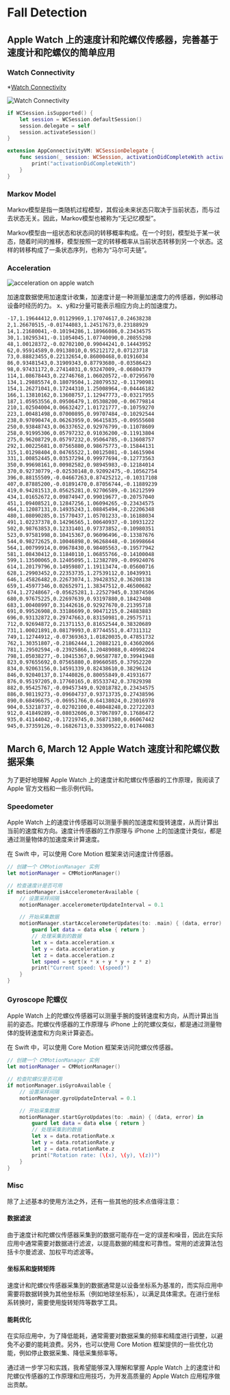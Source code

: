 <!--
 * @Author: Frank Chu
 * @Date: 2023-03-12 22:55:42
 * @LastEditors: Frank Chu
 * @LastEditTime: 2023-03-26 19:59:34
 * @FilePath: /FallDetection/README.md
 * @Description: 
 * 
 * Copyright (c) 2023 by ${git_name}, All Rights Reserved. 
-->
# Fall Detection

## Apple Watch 上的速度计和陀螺仪传感器，完善基于速度计和陀螺仪的简单应用

### Watch Connectivity

*[Watch Connectivity](https://zenn.dev/naoya_maeda/articles/d63504a860c36c)

![Watch Connectivity](./resource/WatchConnectivity.png)

```swift
if WCSession.isSupported() {
    let session = WCSession.defaultSession()
    session.delegate = self
    session.activateSession()
}

extension AppConnectivityVM: WCSessionDelegate {
    func session(_ session: WCSession, activationDidCompleteWith activationState: WCSessionActivationState, error: Error?) {
        print("activationDidCompleteWith")
    }
}
```

### Markov Model

Markov模型是指一类随机过程模型，其假设未来状态只取决于当前状态，而与过去状态无关。因此，Markov模型也被称为“无记忆模型”。

Markov模型由一组状态和状态间的转移概率构成。在一个时刻，模型处于某一状态，随着时间的推移，模型按照一定的转移概率从当前状态转移到另一个状态。这样的转移构成了一条状态序列，也称为“马尔可夫链”。

### Acceleration

![acceleration on apple watch](./resource/apple-watch-acceleration.PNG)

加速度数据使用加速度计收集，加速度计是一种测量加速度力的传感器，例如移动设备时经历的力。 x、y和z分量可能表示相应方向上的加速度力。

```txt
-17,1.19644412,0.01129969,1.17074617,0.24638238
2,1.26670515,-0.01744083,1.24517673,0.23188929
14,1.21680041,-0.10194286,1.18966086,0.23434575
30,1.10295341,-0.11054045,1.07740090,0.20855298
48,1.00128372,-0.02702100,0.99044241,0.14443952
62,0.95914589,0.09138010,0.95212172,0.07123718
73,0.88823455,0.22132654,0.86000468,0.01916034
86,0.93481543,0.31909343,0.87793680,-0.03586423
98,0.97431172,0.27414031,0.93247009,-0.06804379
114,1.08678443,0.22746768,1.06020572,-0.07295670
134,1.29885574,0.18079504,1.28079532,-0.11790981
154,1.26271041,0.17244310,1.25008964,-0.04446182
166,1.13810162,0.13608757,1.12947773,-0.03217955
187,1.05953556,0.09506479,1.05308200,-0.06779814
210,1.02504004,0.06632427,1.01721777,-0.10759270
223,1.00481498,0.07000895,0.99707484,-0.10292544
238,0.97090474,0.06263959,0.96415835,-0.09555608
250,0.93848743,0.06337652,0.92976799,-0.11078609
258,0.91995306,0.05797232,0.91036200,-0.11913804
275,0.96208729,0.05797232,0.95064785,-0.13608757
292,1.00225681,0.07565880,0.98675773,-0.15844131
315,1.01298404,0.04765522,1.00125081,-0.14615904
331,1.00852445,0.03537294,0.99977694,-0.12773563
350,0.99698161,0.00982582,0.98945983,-0.12184014
370,0.92730779,-0.02530148,0.92092475,-0.10562754
396,0.88155509,-0.04667263,0.87425212,-0.10317108
407,0.87885200,-0.01891470,0.87056744,-0.11889239
419,0.94281513,0.05625281,0.92706589,-0.16212599
434,1.01652672,0.09874947,0.99019677,-0.20757040
451,1.09408521,0.12847256,1.06094265,-0.23434575
464,1.12087131,0.14935243,1.08845494,-0.22206348
480,1.08090285,0.15770437,1.05701233,-0.16188034
491,1.02237378,0.14296565,1.00640937,-0.10931222
502,0.98763853,0.12331401,0.97373852,-0.10980351
523,0.97581998,0.10415367,0.96096496,-0.13387676
544,0.98272625,0.10046898,0.96268448,-0.16998664
564,1.00799914,0.09678430,0.98405563,-0.19577942
581,1.08430412,0.11840110,1.06855766,-0.14100048
599,1.13500065,0.12405095,1.12382789,-0.09924076
614,1.20179796,0.14959807,1.19113474,-0.05600716
628,1.29903452,0.22353735,1.27539112,0.10439931
646,1.45826482,0.22673074,1.39428352,0.36208138
659,1.45977346,0.02652971,1.38347512,0.46500682
674,1.27248667,-0.05625281,1.22527945,0.33874506
680,0.97675225,0.22697639,0.93197880,0.18423408
683,1.00408997,0.31442616,0.92927670,0.21395718
691,0.99526908,0.33186699,0.90471215,0.24883883
696,0.93132872,0.29747663,0.83150981,0.29575711
712,0.92694872,0.21371153,0.81652544,0.38320689
731,1.00021891,0.08179993,0.87744551,0.47311312
749,1.12744912,-0.07369363,1.01820035,0.47851732
762,1.30351807,-0.21862444,1.20882121,0.43602066
781,1.29502594,-0.23925866,1.20489088,0.40998224
798,1.05038277,-0.10415367,0.96587787,0.39941948
823,0.97655692,0.07565880,0.89660585,0.37952220
834,0.92063156,0.14591339,0.82438610,0.38296124
846,0.92040137,0.17440826,0.80055849,0.41931677
876,0.95197205,0.17760165,0.85533742,0.37829398
882,0.95425767,-0.09457349,0.92018782,0.23434575
886,0.98119273,-0.09604737,0.93713735,0.27438596
890,0.68496675,-0.06951766,0.64138024,0.23016978
904,0.53218737,-0.02702100,0.48048248,0.22722203
912,0.41849289,-0.08032606,0.37067897,0.17686472
935,0.41144042,-0.17219745,0.36871380,0.06067442
945,0.37359126,-0.16826713,0.33309522,0.01744083
```


## March 6, March 12 Apple Watch 速度计和陀螺仪数据采集

为了更好地理解 Apple Watch 上的速度计和陀螺仪传感器的工作原理，我阅读了 Apple 官方文档和一些示例代码。

### Speedometer

Apple Watch 上的速度计传感器可以测量手腕的加速度和旋转速度，从而计算出当前的速度和方向。速度计传感器的工作原理与 iPhone 上的加速度计类似，都是通过测量物体的加速度来计算速度。

在 Swift 中，可以使用 Core Motion 框架来访问速度计传感器。

```swift
// 创建一个 CMMotionManager 实例
let motionManager = CMMotionManager()

// 检查速度计是否可用
if motionManager.isAccelerometerAvailable {
    // 设置采样间隔
    motionManager.accelerometerUpdateInterval = 0.1

    // 开始采集数据
    motionManager.startAccelerometerUpdates(to: .main) { (data, error) in
        guard let data = data else { return }
        // 处理采集到的数据
        let x = data.acceleration.x
        let y = data.acceleration.y
        let z = data.acceleration.z
        let speed = sqrt(x * x + y * y + z * z)
        print("Current speed: \(speed)")
    }
}
```

### Gyroscope 陀螺仪

Apple Watch 上的陀螺仪传感器可以测量手腕的旋转速度和方向，从而计算出当前的姿态。陀螺仪传感器的工作原理与 iPhone 上的陀螺仪类似，都是通过测量物体的旋转速度和方向来计算姿态。

在 Swift 中，可以使用 Core Motion 框架来访问陀螺仪传感器。

```swift
// 创建一个 CMMotionManager 实例
let motionManager = CMMotionManager()

// 检查陀螺仪是否可用
if motionManager.isGyroAvailable {
    // 设置采样间隔
    motionManager.gyroUpdateInterval = 0.1

    // 开始采集数据
    motionManager.startGyroUpdates(to: .main) { (data, error) in
        guard let data = data else { return }
        // 处理采集到的数据
        let x = data.rotationRate.x
        let y = data.rotationRate.y
        let z = data.rotationRate.z
        print("Rotation rate: (\(x), \(y), \(z))")
    }
}
```

### Misc

除了上述基本的使用方法之外，还有一些其他的技术点值得注意：

#### 数据滤波

由于速度计和陀螺仪传感器采集到的数据可能存在一定的误差和噪音，因此在实际应用中通常需要对数据进行滤波，以提高数据的精度和可靠性。常用的滤波算法包括卡尔曼滤波、加权平均滤波等。

#### 坐标系和旋转矩阵

速度计和陀螺仪传感器采集到的数据通常是以设备坐标系为基准的，而实际应用中需要将数据转换为其他坐标系（例如地球坐标系），以满足具体需求。在进行坐标系转换时，需要使用旋转矩阵等数学工具。

#### 能耗优化

在实际应用中，为了降低能耗，通常需要对数据采集的频率和精度进行调整，以避免不必要的能耗浪费。另外，也可以使用 Core Motion 框架提供的一些优化功能，例如停止数据采集、降低采集频率等。

通过进一步学习和实践，我希望能够深入理解和掌握 Apple Watch 上的速度计和陀螺仪传感器的工作原理和应用技巧，为开发高质量的 Apple Watch 应用程序做出贡献。
